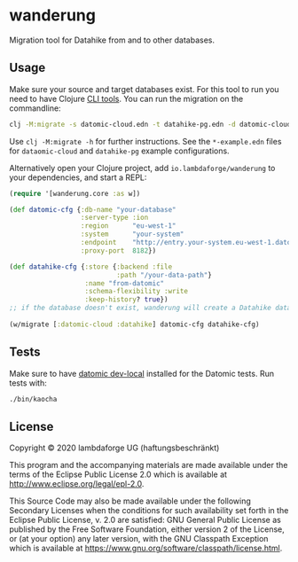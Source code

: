 # wanderung

Migration tool for Datahike from and to other databases.

## Usage

Make sure your source and target databases exist. For this tool to run you need to have Clojure [CLI tools](https://clojure.org/guides/deps_and_cli). You can run the migration on the commandline:

```bash
clj -M:migrate -s datomic-cloud.edn -t datahike-pg.edn -d datomic-cloud:datahike
```

Use `clj -M:migrate -h` for further instructions. See the `*-example.edn` files for `dataomic-cloud` and `datahike-pg` example configurations.

Alternatively open your Clojure project, add `io.lambdaforge/wanderung` to your dependencies, and start a REPL:

```clojure
(require '[wanderung.core :as w])

(def datomic-cfg {:db-name "your-database"
                  :server-type :ion
                  :region      "eu-west-1"
                  :system      "your-system"
                  :endpoint    "http://entry.your-system.eu-west-1.datomic.net:8182/"
                  :proxy-port  8182})

(def datahike-cfg {:store {:backend :file
                           :path "/your-data-path"}
                   :name "from-datomic"
                   :schema-flexibility :write
                   :keep-history? true}) 
;; if the database doesn't exist, wanderung will create a Datahike database
                           
(w/migrate [:datomic-cloud :datahike] datomic-cfg datahike-cfg)
```

## Tests

Make sure to have [datomic dev-local](https://docs.datomic.com/cloud/dev-local.html) installed for the Datomic tests. Run tests with:

```bash
./bin/kaocha
```

## License

Copyright © 2020 lambdaforge UG (haftungsbeschränkt)

This program and the accompanying materials are made available under the
terms of the Eclipse Public License 2.0 which is available at
http://www.eclipse.org/legal/epl-2.0.

This Source Code may also be made available under the following Secondary
Licenses when the conditions for such availability set forth in the Eclipse
Public License, v. 2.0 are satisfied: GNU General Public License as published by
the Free Software Foundation, either version 2 of the License, or (at your
option) any later version, with the GNU Classpath Exception which is available
at https://www.gnu.org/software/classpath/license.html.
